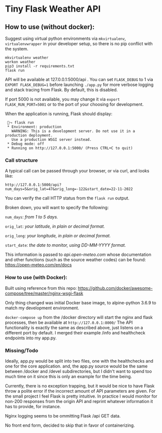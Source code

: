# Tiny Flask Weather API

## How to use (without docker):
Suggest using virtual python environments via `mkvirtualenv`, `virtualenvwrapper` in your developer setup, so there is no pip conflict with the system. 
```
mkvirtualenv weather
workon weather
pip3 install -r requirements.txt
flask run
```

API will be available at 127.0.0.1:5000/api .
You can set `FLASK_DEBUG` to 1 via `EXPORT FLASK_DEBUG=1` before launching `./app.py` for more verbose logging and stack tracing from Flask. By default, this is disabled.

If port 5000 is not available, you may change it via `export FLASK_RUN_PORT=5001` or to the port of your choosing for development.

When the application is running, Flask should display:
```
 🌈⤳ flask run
 * Environment: production
   WARNING: This is a development server. Do not use it in a production deployment.
   Use a production WSGI server instead.
 * Debug mode: off
 * Running on http://127.0.0.1:5000/ (Press CTRL+C to quit)
```

### Call structure 
A typical call can be passed through your browser, or via curl, and looks like:
```
http://127.0.0.1:5000/api?num_days=5&orig_lat=47&orig_long=-122&start_date=22-11-2022
```

You can verify the call HTTP status from the `flask run` output.

Broken down, you will want to specify the following:

`num_days`: *from 1 to 5 days.*

`orig_lat`: *your latitude, in plain or decimal format.*

`orig_long`: *your longitude, in plain or decimal format.*

`start_date`: *the date to monitor, using DD-MM-YYYY format.*

This information is passed to *api.open-meteo.com* whose documentation and other functions (such as the source weather codes) can be found: https://open-meteo.com/en/docs


### How to use (with Docker):
Built using reference from this repo:
https://github.com/docker/awesome-compose/tree/master/nginx-wsgi-flask

Only thing changed was initial Docker base image, to alpine-python 3.6.9 to match my development environment.

`docker-compose up` from the /docker directory will start the nginx and flask processes, then be available at `http://127.0.0.1:8000/`  The API functionality is exactly the same as described above, just listens on a different port by default.
I merged their example /info and healthcheck endpoints into my app.py.


### Missing/Todo
Ideally, app.py would be split into two files, one with the healthchecks and one for the core application. and, the app.py source would be the same between /docker and /devel subdirectories, but I didn't want to spend too much time on it since this is only an example for the time being.


Currently, there is no exception trapping, but it would be nice to have Flask throw a polite error if the incorrect amount of API parameters are given. For the small project I feel Flask is pretty intuitive. In practice I would monitor for non-200 responses from the origin API and reprint whatever information it has to provide, for instance.


Nginx logging seems to be ommitting Flask /api GET data. 


No front end form, decided to skip that in favor of containerizing.
